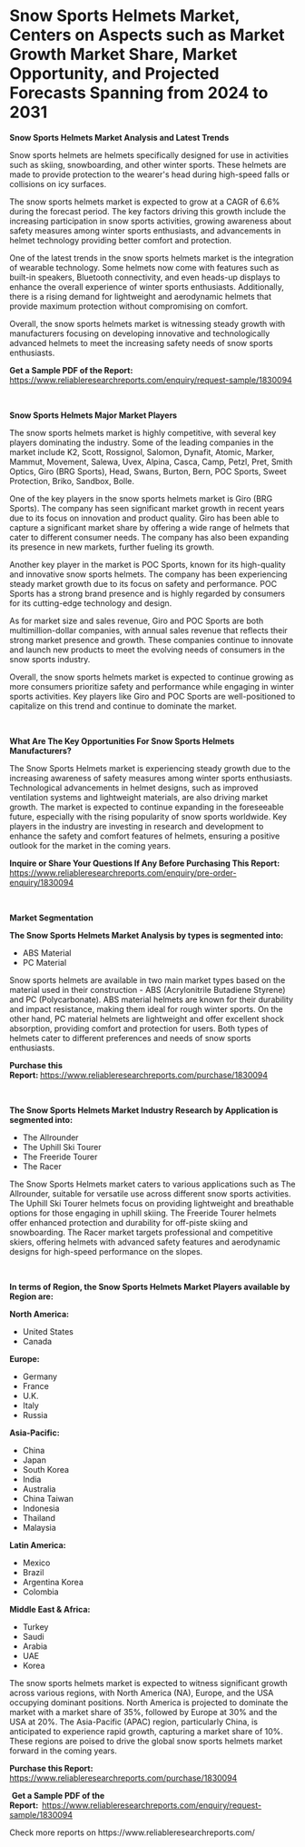 <p><h1>Snow Sports Helmets Market, Centers on Aspects such as Market Growth Market Share, Market Opportunity, and Projected Forecasts Spanning from 2024 to 2031</h1></p><p><strong>Snow Sports Helmets Market Analysis and Latest Trends</strong></p>
<p><p>Snow sports helmets are helmets specifically designed for use in activities such as skiing, snowboarding, and other winter sports. These helmets are made to provide protection to the wearer's head during high-speed falls or collisions on icy surfaces.</p><p>The snow sports helmets market is expected to grow at a CAGR of 6.6% during the forecast period. The key factors driving this growth include the increasing participation in snow sports activities, growing awareness about safety measures among winter sports enthusiasts, and advancements in helmet technology providing better comfort and protection.</p><p>One of the latest trends in the snow sports helmets market is the integration of wearable technology. Some helmets now come with features such as built-in speakers, Bluetooth connectivity, and even heads-up displays to enhance the overall experience of winter sports enthusiasts. Additionally, there is a rising demand for lightweight and aerodynamic helmets that provide maximum protection without compromising on comfort.</p><p>Overall, the snow sports helmets market is witnessing steady growth with manufacturers focusing on developing innovative and technologically advanced helmets to meet the increasing safety needs of snow sports enthusiasts.</p></p>
<p><strong>Get a Sample PDF of the Report:&nbsp;</strong> <a href="https://www.reliableresearchreports.com/enquiry/request-sample/1830094">https://www.reliableresearchreports.com/enquiry/request-sample/1830094</a></p>
<p>&nbsp;</p>
<p><strong>Snow Sports Helmets Major Market Players</strong></p>
<p><p>The snow sports helmets market is highly competitive, with several key players dominating the industry. Some of the leading companies in the market include K2, Scott, Rossignol, Salomon, Dynafit, Atomic, Marker, Mammut, Movement, Salewa, Uvex, Alpina, Casca, Camp, Petzl, Pret, Smith Optics, Giro (BRG Sports), Head, Swans, Burton, Bern, POC Sports, Sweet Protection, Briko, Sandbox, Bolle.</p><p>One of the key players in the snow sports helmets market is Giro (BRG Sports). The company has seen significant market growth in recent years due to its focus on innovation and product quality. Giro has been able to capture a significant market share by offering a wide range of helmets that cater to different consumer needs. The company has also been expanding its presence in new markets, further fueling its growth.</p><p>Another key player in the market is POC Sports, known for its high-quality and innovative snow sports helmets. The company has been experiencing steady market growth due to its focus on safety and performance. POC Sports has a strong brand presence and is highly regarded by consumers for its cutting-edge technology and design.</p><p>As for market size and sales revenue, Giro and POC Sports are both multimillion-dollar companies, with annual sales revenue that reflects their strong market presence and growth. These companies continue to innovate and launch new products to meet the evolving needs of consumers in the snow sports industry.</p><p>Overall, the snow sports helmets market is expected to continue growing as more consumers prioritize safety and performance while engaging in winter sports activities. Key players like Giro and POC Sports are well-positioned to capitalize on this trend and continue to dominate the market.</p></p>
<p>&nbsp;</p>
<p><strong>What Are The Key Opportunities For Snow Sports Helmets Manufacturers?</strong></p>
<p><p>The Snow Sports Helmets market is experiencing steady growth due to the increasing awareness of safety measures among winter sports enthusiasts. Technological advancements in helmet designs, such as improved ventilation systems and lightweight materials, are also driving market growth. The market is expected to continue expanding in the foreseeable future, especially with the rising popularity of snow sports worldwide. Key players in the industry are investing in research and development to enhance the safety and comfort features of helmets, ensuring a positive outlook for the market in the coming years.</p></p>
<p><strong>Inquire or Share Your Questions If Any Before Purchasing This Report:</strong> <a href="https://www.reliableresearchreports.com/enquiry/pre-order-enquiry/1830094">https://www.reliableresearchreports.com/enquiry/pre-order-enquiry/1830094</a></p>
<p>&nbsp;</p>
<p><strong>Market Segmentation</strong></p>
<p><strong>The Snow Sports Helmets Market Analysis by types is segmented into:</strong></p>
<p><ul><li>ABS Material</li><li>PC Material</li></ul></p>
<p><p>Snow sports helmets are available in two main market types based on the material used in their construction - ABS (Acrylonitrile Butadiene Styrene) and PC (Polycarbonate). ABS material helmets are known for their durability and impact resistance, making them ideal for rough winter sports. On the other hand, PC material helmets are lightweight and offer excellent shock absorption, providing comfort and protection for users. Both types of helmets cater to different preferences and needs of snow sports enthusiasts.</p></p>
<p><strong>Purchase this Report:&nbsp;</strong><a href="https://www.reliableresearchreports.com/purchase/1830094">https://www.reliableresearchreports.com/purchase/1830094</a></p>
<p>&nbsp;</p>
<p><strong>The Snow Sports Helmets Market Industry Research by Application is segmented into:</strong></p>
<p><ul><li>The Allrounder</li><li>The Uphill Ski Tourer</li><li>The Freeride Tourer</li><li>The Racer</li></ul></p>
<p><p>The Snow Sports Helmets market caters to various applications such as The Allrounder, suitable for versatile use across different snow sports activities. The Uphill Ski Tourer helmets focus on providing lightweight and breathable options for those engaging in uphill skiing. The Freeride Tourer helmets offer enhanced protection and durability for off-piste skiing and snowboarding. The Racer market targets professional and competitive skiers, offering helmets with advanced safety features and aerodynamic designs for high-speed performance on the slopes.</p></p>
<p>&nbsp;</p>
<p><strong>In terms of Region, the Snow Sports Helmets Market Players available by Region are:</strong></p>
<p>
    <p> <strong> North America: </strong>
        <ul>
            <li>United States</li>
            <li>Canada</li>
        </ul>
        </p> 
    <p> <strong> Europe: </strong>
        <ul>
            <li>Germany</li>
            <li>France</li>
            <li>U.K.</li>
            <li>Italy</li>
            <li>Russia</li>
        </ul>
        </p> 
    <p> <strong> Asia-Pacific: </strong>
        <ul>
            <li>China</li>
            <li>Japan</li>
            <li>South Korea</li>
            <li>India</li>
            <li>Australia</li>
            <li>China Taiwan</li>
            <li>Indonesia</li>
            <li>Thailand</li>
            <li>Malaysia</li>
        </ul>
        </p> 
    <p> <strong> Latin America: </strong>
        <ul>
            <li>Mexico</li>
            <li>Brazil</li>
            <li>Argentina Korea</li>
            <li>Colombia</li>
        </ul>
        </p> 
    <p> <strong> Middle East & Africa: </strong>
        <ul>
            <li>Turkey</li>
            <li>Saudi</li>
            <li>Arabia</li>
            <li>UAE</li>
            <li>Korea</li>
        </ul>
    </p>
    </p>
<p><p>The snow sports helmets market is expected to witness significant growth across various regions, with North America (NA), Europe, and the USA occupying dominant positions. North America is projected to dominate the market with a market share of 35%, followed by Europe at 30% and the USA at 20%. The Asia-Pacific (APAC) region, particularly China, is anticipated to experience rapid growth, capturing a market share of 10%. These regions are poised to drive the global snow sports helmets market forward in the coming years.</p></p>
<p><strong>Purchase this Report: </strong><a href="https://www.reliableresearchreports.com/purchase/1830094">https://www.reliableresearchreports.com/purchase/1830094</a></p>
<p>&nbsp;<strong>Get a Sample PDF of the Report:&nbsp;&nbsp;</strong><a href="https://www.reliableresearchreports.com/enquiry/request-sample/1830094">https://www.reliableresearchreports.com/enquiry/request-sample/1830094</a></p>
<p><strong></strong></p>
<p>Check more reports on https://www.reliableresearchreports.com/</p>